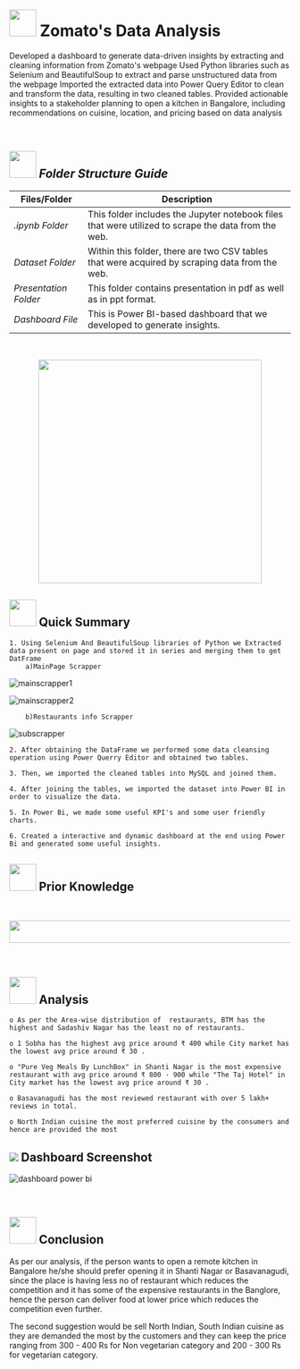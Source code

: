 # <img src=https://user-images.githubusercontent.com/122404051/235878740-0f447969-b786-41de-93ca-a4528a4db470.gif width="48" height="48" >  Zomato's Data Analysis
Developed a dashboard to generate data-driven insights by extracting and cleaning information from Zomato's webpage
Used Python libraries such as Selenium and BeautifulSoup to extract and parse unstructured data from the webpage
Imported the extracted data into Power Query Editor to clean and transform the data, resulting in two cleaned tables.
Provided actionable insights to a stakeholder planning to open a kitchen in Bangalore, including recommendations on cuisine, location, and pricing based on data analysis

<br>

##  <img src="https://user-images.githubusercontent.com/106439762/181935629-b3c47bd3-77fb-4431-a11c-ff8ba0942b63.gif" width="48" height="48"> *Folder Structure Guide*

| Files/Folder| Description |
| ------------- | ------------- |
| *.ipynb Folder* | This folder includes the Jupyter notebook files that were utilized to scrape the data from the web.  |
| *Dataset Folder* | Within this folder, there are two CSV tables that were acquired by scraping data from the web.  |
| *Presentation Folder* | This folder contains presentation in pdf as well as in ppt format.  |
| *Dashboard File* | This is Power BI-based dashboard that we developed to generate insights. |

<br>
<p align="center"><img src="https://user-images.githubusercontent.com/122404051/235879338-70ed6e1a-f192-4aee-9a0e-32ad1f001d87.gif"
 width="400" ></p>

## <img src=https://user-images.githubusercontent.com/106439762/178804195-d9db61fb-b2cf-4c8f-bfc3-214cfe0f534c.gif width="48" height="48" > Quick Summary

    1. Using Selenium And BeautifulSoup libraries of Python we Extracted data present on page and stored it in series and merging them to get DatFrame
    	a)MainPage Scrapper
	
  ![mainscrapper1](https://github.com/harshp1801/Recommender/assets/128036066/e37d3290-b15d-48be-8006-eb22f1c2ac1c.png)
    
  ![mainscrapper2](https://github.com/harshp1801/Recommender/assets/128036066/3fb8f688-3eda-40f9-867a-9201eb816636.png)
    
    	b)Restaurants info Scrapper
    
   ![subscrapper](https://github.com/harshp1801/Recommender/assets/128036066/ce5069e6-103a-4d49-9e11-bed1af538c9c.png)
 
    2. After obtaining the DataFrame we performed some data cleansing operation using Power Querry Editor and obtained two tables.
    
    3. Then, we imported the cleaned tables into MySQL and joined them.
    
    4. After joining the tables, we imported the dataset into Power BI in order to visualize the data.
    
    5. In Power Bi, we made some useful KPI's and some user friendly charts.
    
    6. Created a interactive and dynamic dashboard at the end using Power Bi and generated some useful insights.

    
##  <img src=https://user-images.githubusercontent.com/106439762/178803205-47a08ce7-2187-4f96-b301-a2b68690619a.gif width="48" height="48" > Prior Knowledge <br>
<br>
<p align="center"><a><img src="https://user-images.githubusercontent.com/122404051/235892949-3f3a82bb-6604-494e-bc9c-546fdb4bbdc0.jpg" width="850" height="40"></a></p>


<br>
    
 
##  <img src="https://user-images.githubusercontent.com/122404051/235767211-297f9f4f-d41a-46ec-838f-13ea23817702.gif"  width="48" height="48"> Analysis 
	
    o As per the Area-wise distribution of  restaurants, BTM has the highest and Sadashiv Nagar has the least no of restaurants.

    o 1 Sobha has the highest avg price around ₹ 400 while City market has the lowest avg price around ₹ 30 .

    o "Pure Veg Meals By LunchBox" in Shanti Nagar is the most expensive restaurant with avg price around ₹ 800 - 900 while "The Taj Hotel" in City market has the lowest avg price around ₹ 30 .

    o Basavanagudi has the most reviewed restaurant with over 5 lakh+ reviews in total.
    
    o North Indian cuisine the most preferred cuisine by the consumers and hence are provided the most


## <img src="https://img.icons8.com/dusk/48/000000/ios-screenshot.png"/> Dashboard Screenshot

![dashboard power bi](https://user-images.githubusercontent.com/122404051/235893746-ea44df0d-183f-4c56-b379-29bef3970ae7.jpg)


<br>

## <img src="https://user-images.githubusercontent.com/108053296/185756908-fbb62168-d923-48f2-992f-b8e2fde848fe.gif" width="48" height="48" > Conclusion


As per our analysis, if the person wants to open a remote kitchen in Bangalore he/she should prefer opening it in Shanti Nagar or Basavanagudi, since the place is having less no of restaurant which reduces the competition and it has some of the expensive restaurants in the Banglore, hence the person can deliver food at lower price which reduces the competition even further.

The second suggestion would be sell North Indian, South Indian cuisine as they are demanded the most by the customers and they can keep the price ranging from 300 - 400 Rs for Non vegetarian category and 200 - 300 Rs for vegetarian category.
